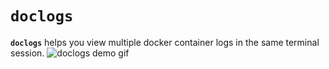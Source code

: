 # `doclogs`

**`doclogs`** helps you view multiple docker container logs in the same terminal session.
![doclogs demo gif](img/doclogs-demo.gif)
